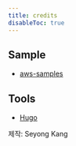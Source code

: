 ```yaml
---
title: credits
disableToc: true
---
```


## Sample
* [aws-samples](https://github.com/aws-samples/aws-codeguru-profiler-sample-application.git)


## Tools
* [Hugo](https://gohugo.io/)

제작: Seyong Kang